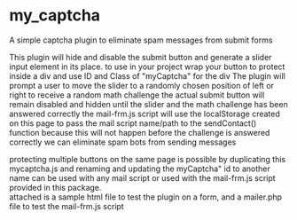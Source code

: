 # my_captcha
A simple captcha plugin to eliminate spam messages from submit forms

This plugin will hide and disable the submit button and generate a slider input element in its place.
to use in your project wrap your button to protect inside a div and use ID and Class of "myCaptcha" for the div
The plugin will prompt a user to move the slider to a randomly chosen position of left or right to receive a random math challenge
the actual submit button will remain disabled and hidden until the slider and the math challenge has been answered correctly
the mail-frm.js script will use the localStorage created on this page to pass the mail script name/path to the sendContact() function
because this will not happen before the challenge is answered correctly we can eliminate spam bots from sending messages

protecting multiple buttons on the same page is possible by duplicating this mycaptcha.js and renaming and updating the
myCaptcha" id to another name can be used with any mail script or used with the mail-frm.js script provided in this package.  
attached is a sample html file to test the plugin on a form, and a mailer.php file to test the mail-frm.js script
